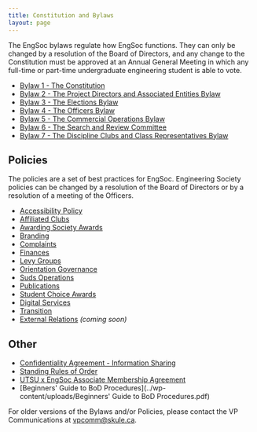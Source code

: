 ```yaml
---
title: Constitution and Bylaws
layout: page
---
```



The EngSoc bylaws regulate how EngSoc functions. They can only be changed by a resolution of the Board of Directors, and any change to the Constitution must be approved at an Annual General Meeting in which any full-time or part-time undergraduate engineering student is able to vote.
- [Bylaw 1 - The Constitution](https://github.com/skule/bylaws/blob/master/Bylaw%201.pdf)
- [Bylaw 2 - The Project Directors and Associated Entities Bylaw](https://github.com/skule/bylaws/blob/master/Bylaw%202.pdf)
- [Bylaw 3 - The Elections Bylaw](https://github.com/skule/bylaws/blob/master/Bylaw%203.pdf)
- [Bylaw 4 - The Officers Bylaw](https://github.com/skule/bylaws/blob/master/Bylaw%204.pdf)
- [Bylaw 5 - The Commercial Operations Bylaw](https://github.com/skule/bylaws/blob/master/Bylaw%205.pdf)
- [Bylaw 6 - The Search and Review Committee](https://github.com/skule/bylaws/blob/master/Bylaw%206.pdf)
- [Bylaw 7 - The Discipline Clubs and Class Representatives Bylaw](https://github.com/skule/bylaws/blob/master/Bylaw%207.pdf)

## Policies

The policies are a set of best practices for EngSoc. Engineering Society policies can be changed by a resolution of the Board of Directors or by a resolution of a meeting of the Officers.
- [Accessibility Policy](https://drive.google.com/file/d/1NBE9OM5YWWnhQfcE_s9wIuO8LECV3vDO)
- [Affiliated Clubs](https://drive.google.com/file/d/131fr_DDU6sE7p2DKIQtcqVucrNmtL5Ne)
- [Awarding Society Awards](../wp-content/uploads/2015/01/Policy-Awarding-Society-Awards.pdf)
- [Branding](https://drive.google.com/file/d/0B89eE6k71A1lV2lYUldBcWhUUDg)
- [Complaints](https://github.com/skule/bylaws/blob/master/policies/Policy-on-Complaints.pdf)
- [Finances](../wp-content/uploads/2015/01/Policy-Finances.pdf)
- [Levy Groups](https://drive.google.com/file/d/1h9RiVSQF4GSwvYrRV6cqZ8V4njTNLB6e) 
- [Orientation Governance](https://github.com/skule/bylaws/blob/master/policies/Orientation%20Governance%20Policy.pdf)
- [Suds Operations](../wp-content/uploads/2015/01/Policy-Suds-Operations.pdf)
- [Publications](../wp-content/uploads/Policy-on-Publications.pdf)
- [Student Choice Awards](https://drive.google.com/file/d/1uKeXUGLEi0D9PNJKOkl3DKP5j9r-kXpm)
- [Digital Services](https://github.com/skule/bylaws/blob/master/policies/Digital%20Services%20Policy.pdf)
- [Transition](https://github.com/skule/bylaws/blob/master/policies/Transition%20Policy.pdf)
- [External Relations](https://github.com/skule/bylaws/blob/master/policies/) *(coming soon)*

## Other

- [Confidentiality Agreement - Information Sharing](../content/governance/Confidentiality%20Agreement%20-%20Information%20Sharing.pdf)
- [Standing Rules of Order](https://drive.google.com/file/d/1sM2DObFYXUmyGS7qEKLNuRu_yQl_ilMg/view?usp=sharing)
- [UTSU x EngSoc Associate Membership Agreement](../content/governance/UTSU-EngSoc_Contract.pdf)
- [Beginners' Guide to BoD Procedures](../wp-content/uploads/Beginners' Guide to BoD Procedures.pdf)


For older versions of the Bylaws and/or Policies, please contact the VP Communications at [vpcomm@skule.ca](mailto:vpcomm@skule.ca).